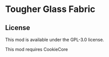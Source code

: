 # Tougher Glass Fabric

## License

This mod is available under the GPL-3.0 license.

This mod requires CookieCore
